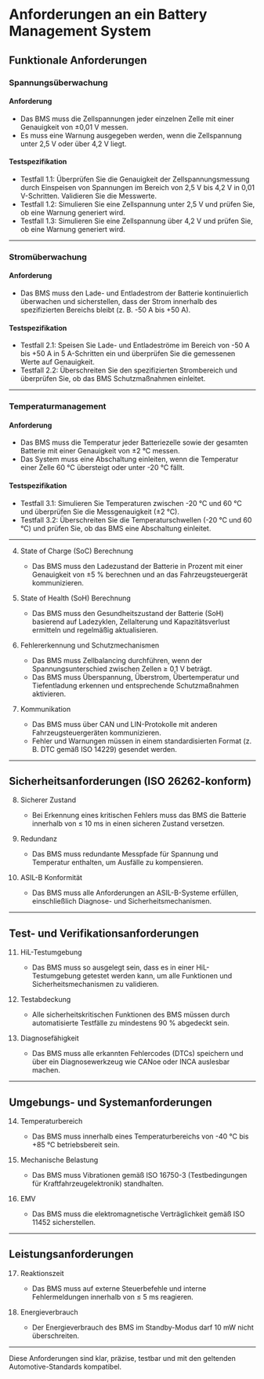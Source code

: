 # Anforderungen an ein Battery Management System
## Funktionale Anforderungen

### Spannungsüberwachung

#### Anforderung
- Das BMS muss die Zellspannungen jeder einzelnen Zelle mit einer Genauigkeit von ±0,01 V messen.
- Es muss eine Warnung ausgegeben werden, wenn die Zellspannung unter 2,5 V oder über 4,2 V liegt.

#### Testspezifikation
- Testfall 1.1: Überprüfen Sie die Genauigkeit der Zellspannungsmessung durch Einspeisen von Spannungen im Bereich von 2,5 V bis 4,2 V in 0,01 V-Schritten. Validieren Sie die Messwerte.
- Testfall 1.2: Simulieren Sie eine Zellspannung unter 2,5 V und prüfen Sie, ob eine Warnung generiert wird.
- Testfall 1.3: Simulieren Sie eine Zellspannung über 4,2 V und prüfen Sie, ob eine Warnung generiert wird.

---

### Stromüberwachung

#### Anforderung
- Das BMS muss den Lade- und Entladestrom der Batterie kontinuierlich überwachen und sicherstellen, dass der Strom innerhalb des spezifizierten Bereichs bleibt (z. B. -50 A bis +50 A).

#### Testspezifikation
- Testfall 2.1: Speisen Sie Lade- und Entladeströme im Bereich von -50 A bis +50 A in 5 A-Schritten ein und überprüfen Sie die gemessenen Werte auf Genauigkeit.
- Testfall 2.2: Überschreiten Sie den spezifizierten Strombereich und überprüfen Sie, ob das BMS Schutzmaßnahmen einleitet.

---

### Temperaturmanagement

#### Anforderung

- Das BMS muss die Temperatur jeder Batteriezelle sowie der gesamten Batterie mit einer Genauigkeit von ±2 °C messen.
- Das System muss eine Abschaltung einleiten, wenn die Temperatur einer Zelle 60 °C übersteigt oder unter -20 °C fällt.

#### Testspezifikation

- Testfall 3.1: Simulieren Sie Temperaturen zwischen -20 °C und 60 °C und überprüfen Sie die Messgenauigkeit (±2 °C).
- Testfall 3.2: Überschreiten Sie die Temperaturschwellen (-20 °C und 60 °C) und prüfen Sie, ob das BMS eine Abschaltung einleitet.

---

4. State of Charge (SoC) Berechnung  
   - Das BMS muss den Ladezustand der Batterie in Prozent mit einer Genauigkeit von ±5 % berechnen und an das Fahrzeugsteuergerät kommunizieren.

5. State of Health (SoH) Berechnung  
   - Das BMS muss den Gesundheitszustand der Batterie (SoH) basierend auf Ladezyklen, Zellalterung und Kapazitätsverlust ermitteln und regelmäßig aktualisieren.

6. Fehlererkennung und Schutzmechanismen  
   - Das BMS muss Zellbalancing durchführen, wenn der Spannungsunterschied zwischen Zellen ≥ 0,1 V beträgt.
   - Das BMS muss Überspannung, Überstrom, Übertemperatur und Tiefentladung erkennen und entsprechende Schutzmaßnahmen aktivieren.

7. Kommunikation  
   - Das BMS muss über CAN und LIN-Protokolle mit anderen Fahrzeugsteuergeräten kommunizieren.
   - Fehler und Warnungen müssen in einem standardisierten Format (z. B. DTC gemäß ISO 14229) gesendet werden.

---

## Sicherheitsanforderungen (ISO 26262-konform)
8. Sicherer Zustand  
   - Bei Erkennung eines kritischen Fehlers muss das BMS die Batterie innerhalb von ≤ 10 ms in einen sicheren Zustand versetzen.

9. Redundanz  
   - Das BMS muss redundante Messpfade für Spannung und Temperatur enthalten, um Ausfälle zu kompensieren.

10. ASIL-B Konformität  
    - Das BMS muss alle Anforderungen an ASIL-B-Systeme erfüllen, einschließlich Diagnose- und Sicherheitsmechanismen.

---

## Test- und Verifikationsanforderungen
11. HiL-Testumgebung  
    - Das BMS muss so ausgelegt sein, dass es in einer HiL-Testumgebung getestet werden kann, um alle Funktionen und Sicherheitsmechanismen zu validieren.

12. Testabdeckung  
    - Alle sicherheitskritischen Funktionen des BMS müssen durch automatisierte Testfälle zu mindestens 90 % abgedeckt sein.

13. Diagnosefähigkeit  
    - Das BMS muss alle erkannten Fehlercodes (DTCs) speichern und über ein Diagnosewerkzeug wie CANoe oder INCA auslesbar machen.

---

## Umgebungs- und Systemanforderungen
14. Temperaturbereich  
    - Das BMS muss innerhalb eines Temperaturbereichs von -40 °C bis +85 °C betriebsbereit sein.

15. Mechanische Belastung  
    - Das BMS muss Vibrationen gemäß ISO 16750-3 (Testbedingungen für Kraftfahrzeugelektronik) standhalten.

16. EMV  
    - Das BMS muss die elektromagnetische Verträglichkeit gemäß ISO 11452 sicherstellen.

---

## Leistungsanforderungen
17. Reaktionszeit  
    - Das BMS muss auf externe Steuerbefehle und interne Fehlermeldungen innerhalb von ≤ 5 ms reagieren.

18. Energieverbrauch  
    - Der Energieverbrauch des BMS im Standby-Modus darf 10 mW nicht überschreiten.

---

Diese Anforderungen sind klar, präzise, testbar und mit den geltenden Automotive-Standards kompatibel.